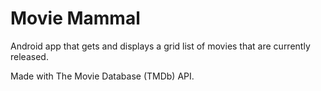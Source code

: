# Movie Mammal
Android app that gets and displays a grid list of movies that are currently released.

Made with The Movie Database (TMDb) API.
